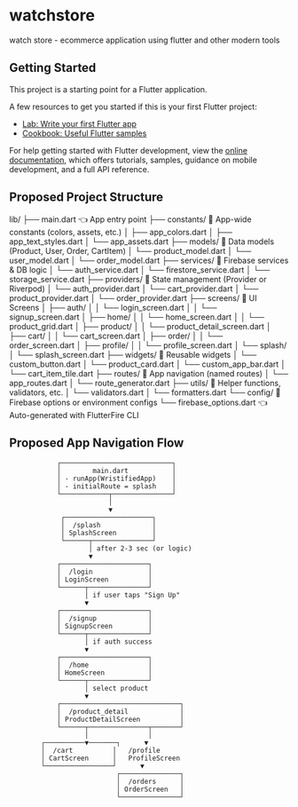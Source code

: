 # watchstore

watch store - ecommerce application using flutter and other modern tools

## Getting Started

This project is a starting point for a Flutter application.

A few resources to get you started if this is your first Flutter project:

- [Lab: Write your first Flutter app](https://docs.flutter.dev/get-started/codelab)
- [Cookbook: Useful Flutter samples](https://docs.flutter.dev/cookbook)

For help getting started with Flutter development, view the
[online documentation](https://docs.flutter.dev/), which offers tutorials,
samples, guidance on mobile development, and a full API reference.


## Proposed Project Structure
lib/
├── main.dart                       👈 App entry point
├── constants/                     📁 App-wide constants (colors, assets, etc.)
│   ├── app_colors.dart
│   ├── app_text_styles.dart
│   └── app_assets.dart
├── models/                        📁 Data models (Product, User, Order, CartItem)
│   └── product_model.dart
│   └── user_model.dart
│   └── order_model.dart
├── services/                      📁 Firebase services & DB logic
│   └── auth_service.dart
│   └── firestore_service.dart
│   └── storage_service.dart
├── providers/                     📁 State management (Provider or Riverpod)
│   └── auth_provider.dart
│   └── cart_provider.dart
│   └── product_provider.dart
│   └── order_provider.dart
├── screens/                       📁 UI Screens
│   ├── auth/
│   │   └── login_screen.dart
│   │   └── signup_screen.dart
│   ├── home/
│   │   └── home_screen.dart
│   │   └── product_grid.dart
│   ├── product/
│   │   └── product_detail_screen.dart
│   ├── cart/
│   │   └── cart_screen.dart
│   ├── order/
│   │   └── order_screen.dart
│   ├── profile/
│   │   └── profile_screen.dart
│   └── splash/
│       └── splash_screen.dart
├── widgets/                       📁 Reusable widgets
│   └── custom_button.dart
│   └── product_card.dart
│   └── custom_app_bar.dart
│   └── cart_item_tile.dart
├── routes/                        📁 App navigation (named routes)
│   └── app_routes.dart
│   └── route_generator.dart
├── utils/                         📁 Helper functions, validators, etc.
│   └── validators.dart
│   └── formatters.dart
└── config/                        📁 Firebase options or environment configs
└── firebase_options.dart      👈 Auto-generated with FlutterFire CLI

## Proposed App Navigation Flow
                ┌────────────────────────────┐
                │        main.dart           │
                │ - runApp(WristifiedApp)    │
                │ - initialRoute = splash    │
                └────────────┬───────────────┘
                             │
                             ▼
                 ┌──────────────────────┐
                 │  /splash             │
                 │ SplashScreen         │
                 └──────┬───────────────┘
                        │ after 2-3 sec (or logic)
                        ▼
                ┌──────────────────────┐
                │  /login              │
                │ LoginScreen          │
                └──────┬───────────────┘
                       │ if user taps "Sign Up"
                       ▼
                ┌──────────────────────┐
                │  /signup             │
                │ SignupScreen         │
                └──────┬───────────────┘
                       │ if auth success
                       ▼
                ┌──────────────────────┐
                │  /home               │
                │ HomeScreen           │
                └──────┬───────────────┘
                       │ select product
                       ▼
                ┌──────────────────────────────┐
                │  /product_detail             │
                │ ProductDetailScreen          │
                └──────┬───────────────┬───────┘
                       │               │
            ┌──────────▼───────┐      ▼
            │  /cart          │   /profile
            │ CartScreen      │   ProfileScreen
            └─────────────────┘      ▼
                               ┌───────────────┐
                               │  /orders      │
                               │ OrderScreen   │
                               └───────────────┘


